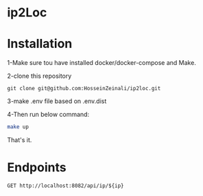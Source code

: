 # ip2Loc
# Installation
1-Make sure tou have installed docker/docker-compose and Make.

2-clone this repository
```
git clone git@github.com:HosseinZeinali/ip2loc.git
```
3-make .env file based on .env.dist

4-Then run below command:
```sh
make up
```
That's it.
# Endpoints
```
GET http://localhost:8082/api/ip/${ip}
```

